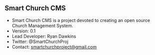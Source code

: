## Smart Church CMS
 * Smart Church CMS is a project devoted to creating an open source Church Management System.
 * Version: 0.1
 * Lead Developer: Ryan Dawkins
 * Twitter: @SmartChurchProj
 * Contact: smartchurchproject@gmail.com
